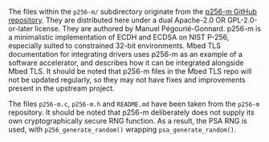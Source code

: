 The files within the `p256-m/` subdirectory originate from the [p256-m GitHub repository](https://github.com/mpg/p256-m). They are distributed here under a dual Apache-2.0 OR GPL-2.0-or-later license. They are authored by Manuel Pégourié-Gonnard. p256-m is a minimalistic implementation of ECDH and ECDSA on NIST P-256, especially suited to constrained 32-bit environments. Mbed TLS documentation for integrating drivers uses p256-m as an example of a software accelerator, and describes how it can be integrated alongside Mbed TLS. It should be noted that p256-m files in the Mbed TLS repo will not be updated regularly, so they may not have fixes and improvements present in the upstream project.

The files `p256-m.c`, `p256-m.h` and `README.md` have been taken from the `p256-m` repository.
It should be noted that p256-m deliberately does not supply its own cryptographically secure RNG function. As a result, the PSA RNG is used, with `p256_generate_random()` wrapping `psa_generate_random()`.
